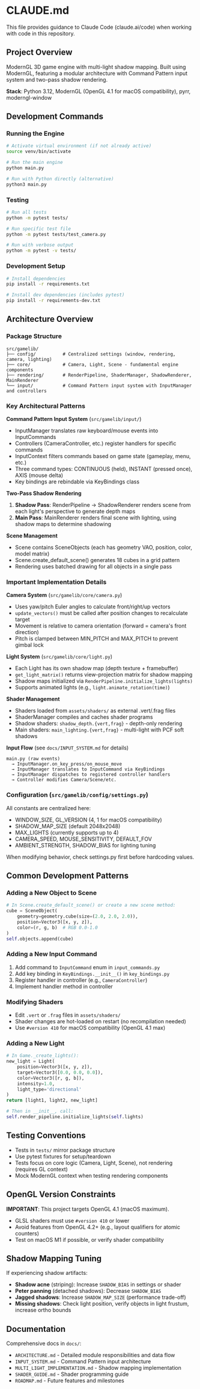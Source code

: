 # CLAUDE.md

This file provides guidance to Claude Code (claude.ai/code) when working with code in this repository.

## Project Overview

ModernGL 3D game engine with multi-light shadow mapping. Built using ModernGL, featuring a modular architecture with Command Pattern input system and two-pass shadow rendering.

**Stack**: Python 3.12, ModernGL (OpenGL 4.1 for macOS compatibility), pyrr, moderngl-window

## Development Commands

### Running the Engine
```bash
# Activate virtual environment (if not already active)
source venv/bin/activate

# Run the main engine
python main.py

# Run with Python directly (alternative)
python3 main.py
```

### Testing
```bash
# Run all tests
python -m pytest tests/

# Run specific test file
python -m pytest tests/test_camera.py

# Run with verbose output
python -m pytest -v tests/
```

### Development Setup
```bash
# Install dependencies
pip install -r requirements.txt

# Install dev dependencies (includes pytest)
pip install -r requirements-dev.txt
```

## Architecture Overview

### Package Structure
```
src/gamelib/
├── config/          # Centralized settings (window, rendering, camera, lighting)
├── core/            # Camera, Light, Scene - fundamental engine components
├── rendering/       # RenderPipeline, ShaderManager, ShadowRenderer, MainRenderer
└── input/           # Command Pattern input system with InputManager and controllers
```

### Key Architectural Patterns

**Command Pattern Input System** (`src/gamelib/input/`)
- InputManager translates raw keyboard/mouse events into InputCommands
- Controllers (CameraController, etc.) register handlers for specific commands
- InputContext filters commands based on game state (gameplay, menu, etc.)
- Three command types: CONTINUOUS (held), INSTANT (pressed once), AXIS (mouse delta)
- Key bindings are rebindable via KeyBindings class

**Two-Pass Shadow Rendering**
1. **Shadow Pass**: RenderPipeline → ShadowRenderer renders scene from each light's perspective to generate depth maps
2. **Main Pass**: MainRenderer renders final scene with lighting, using shadow maps to determine shadowing

**Scene Management**
- Scene contains SceneObjects (each has geometry VAO, position, color, model matrix)
- Scene.create_default_scene() generates 18 cubes in a grid pattern
- Rendering uses batched drawing for all objects in a single pass

### Important Implementation Details

**Camera System** (`src/gamelib/core/camera.py`)
- Uses yaw/pitch Euler angles to calculate front/right/up vectors
- `update_vectors()` must be called after position changes to recalculate target
- Movement is relative to camera orientation (forward = camera's front direction)
- Pitch is clamped between MIN_PITCH and MAX_PITCH to prevent gimbal lock

**Light System** (`src/gamelib/core/light.py`)
- Each Light has its own shadow map (depth texture + framebuffer)
- `get_light_matrix()` returns view-projection matrix for shadow mapping
- Shadow maps initialized via `RenderPipeline.initialize_lights(lights)`
- Supports animated lights (e.g., `light.animate_rotation(time)`)

**Shader Management**
- Shaders loaded from `assets/shaders/` as external .vert/.frag files
- ShaderManager compiles and caches shader programs
- Shadow shaders: `shadow_depth.{vert,frag}` - depth-only rendering
- Main shaders: `main_lighting.{vert,frag}` - multi-light with PCF soft shadows

**Input Flow** (see `docs/INPUT_SYSTEM.md` for details)
```
main.py (raw events)
  → InputManager.on_key_press/on_mouse_move
  → InputManager translates to InputCommand via KeyBindings
  → InputManager dispatches to registered controller handlers
  → Controller modifies Camera/Scene/etc.
```

### Configuration (`src/gamelib/config/settings.py`)

All constants are centralized here:
- WINDOW_SIZE, GL_VERSION (4, 1 for macOS compatibility)
- SHADOW_MAP_SIZE (default 2048x2048)
- MAX_LIGHTS (currently supports up to 4)
- CAMERA_SPEED, MOUSE_SENSITIVITY, DEFAULT_FOV
- AMBIENT_STRENGTH, SHADOW_BIAS for lighting tuning

When modifying behavior, check settings.py first before hardcoding values.

## Common Development Patterns

### Adding a New Object to Scene
```python
# In Scene.create_default_scene() or create a new scene method:
cube = SceneObject(
    geometry=geometry.cube(size=(2.0, 2.0, 2.0)),
    position=Vector3([x, y, z]),
    color=(r, g, b)  # RGB 0.0-1.0
)
self.objects.append(cube)
```

### Adding a New Input Command
1. Add command to `InputCommand` enum in `input_commands.py`
2. Add key binding in `KeyBindings.__init__()` in `key_bindings.py`
3. Register handler in controller (e.g., `CameraController`)
4. Implement handler method in controller

### Modifying Shaders
- Edit `.vert` or `.frag` files in `assets/shaders/`
- Shader changes are hot-loaded on restart (no recompilation needed)
- Use `#version 410` for macOS compatibility (OpenGL 4.1 max)

### Adding a New Light
```python
# In Game._create_lights():
new_light = Light(
    position=Vector3([x, y, z]),
    target=Vector3([0.0, 0.0, 0.0]),
    color=Vector3([r, g, b]),
    intensity=1.0,
    light_type='directional'
)
return [light1, light2, new_light]

# Then in __init__, call:
self.render_pipeline.initialize_lights(self.lights)
```

## Testing Conventions

- Tests in `tests/` mirror package structure
- Use pytest fixtures for setup/teardown
- Tests focus on core logic (Camera, Light, Scene), not rendering (requires GL context)
- Mock ModernGL context when testing rendering components

## OpenGL Version Constraints

**IMPORTANT**: This project targets OpenGL 4.1 (macOS maximum).
- GLSL shaders must use `#version 410` or lower
- Avoid features from OpenGL 4.2+ (e.g., layout qualifiers for atomic counters)
- Test on macOS M1 if possible, or verify shader compatibility

## Shadow Mapping Tuning

If experiencing shadow artifacts:
- **Shadow acne** (striping): Increase `SHADOW_BIAS` in settings or shader
- **Peter panning** (detached shadows): Decrease `SHADOW_BIAS`
- **Jagged shadows**: Increase `SHADOW_MAP_SIZE` (performance trade-off)
- **Missing shadows**: Check light position, verify objects in light frustum, increase ortho bounds

## Documentation

Comprehensive docs in `docs/`:
- `ARCHITECTURE.md` - Detailed module responsibilities and data flow
- `INPUT_SYSTEM.md` - Command Pattern input architecture
- `MULTI_LIGHT_IMPLEMENTATION.md` - Shadow mapping implementation
- `SHADER_GUIDE.md` - Shader programming guide
- `ROADMAP.md` - Future features and milestones
